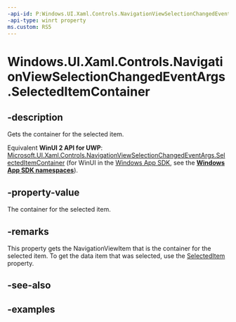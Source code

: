 ```yaml
---
-api-id: P:Windows.UI.Xaml.Controls.NavigationViewSelectionChangedEventArgs.SelectedItemContainer
-api-type: winrt property
ms.custom: RS5
---
```


<!-- Property syntax.
public NavigationViewItemBase SelectedItemContainer { get; }
-->

# Windows.UI.Xaml.Controls.NavigationViewSelectionChangedEventArgs.SelectedItemContainer

## -description

Gets the container for the selected item.

Equivalent **WinUI 2 API for UWP**: [Microsoft.UI.Xaml.Controls.NavigationViewSelectionChangedEventArgs.SelectedItemContainer](/windows/winui/api/microsoft.ui.xaml.controls.navigationviewselectionchangedeventargs.selecteditemcontainer) (for WinUI in the [Windows App SDK](/windows/apps/windows-app-sdk/), see the **[Windows App SDK namespaces](/windows/windows-app-sdk/api/winrt/)**).

## -property-value

The container for the selected item.

## -remarks

This property gets the NavigationViewItem that is the container for the selected item. To get the data item that was selected, use the [SelectedItem](navigationviewselectionchangedeventargs_selecteditem.md) property.

## -see-also

## -examples

